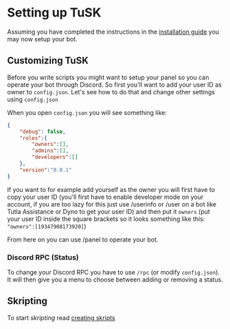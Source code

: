 # Setting up TuSK

Assuming you have completed the instructions in the [installation guide](<https://github.com/TutlaMC/TuSK/blob/main/docs/home.md#installation>) you may now setup your bot. 

## Customizing TuSK

Before you write scripts you might want to setup your panel so you can operate your bot through Discord. So first you'll want to add your user ID as owner to `config.json`. Let's see how to do that and change other settings using `config.json`

When you open `config.json` you will see something like:

```json
{
    "debug": false,
    "roles":{
        "owners":[],
        "admins":[],
        "developers":[]
    },
    "version":"0.0.1"
}
```

If you want to for example add yourself as the owner you will first have to copy your user ID (you'll first have to enable developer mode on your account, if you are too lazy for this just use /userinfo or /user on a bot like Tutla Assistance or Dyno to get your user ID) and then put it `owners` (put your user ID inside the square brackets so it looks something like this: `"owners":[19347908173920]`)    

From here on you can use /panel to operate your bot.

### Discord RPC (Status)

To change your Discord RPC you have to use `/rpc` (or modify `config.json`). It will then give you a menu to choose between adding or removing a status.

## Skripting

To start *skripting* read [creating skripts](https://github.com/TutlaMC/TuSK/blob/main/docs/skripts.md)